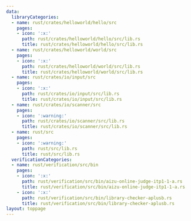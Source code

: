 ```yaml
---
data:
  libraryCategories:
  - name: rust/crates/helloworld/hello/src
    pages:
    - icon: ':x:'
      path: rust/crates/helloworld/hello/src/lib.rs
      title: rust/crates/helloworld/hello/src/lib.rs
  - name: rust/crates/helloworld/world/src
    pages:
    - icon: ':x:'
      path: rust/crates/helloworld/world/src/lib.rs
      title: rust/crates/helloworld/world/src/lib.rs
  - name: rust/crates/io/input/src
    pages:
    - icon: ':x:'
      path: rust/crates/io/input/src/lib.rs
      title: rust/crates/io/input/src/lib.rs
  - name: rust/crates/io/scanner/src
    pages:
    - icon: ':warning:'
      path: rust/crates/io/scanner/src/lib.rs
      title: rust/crates/io/scanner/src/lib.rs
  - name: rust/src
    pages:
    - icon: ':warning:'
      path: rust/src/lib.rs
      title: rust/src/lib.rs
  verificationCategories:
  - name: rust/verification/src/bin
    pages:
    - icon: ':x:'
      path: rust/verification/src/bin/aizu-online-judge-itp1-1-a.rs
      title: rust/verification/src/bin/aizu-online-judge-itp1-1-a.rs
    - icon: ':x:'
      path: rust/verification/src/bin/library-checker-aplusb.rs
      title: rust/verification/src/bin/library-checker-aplusb.rs
layout: toppage
---
```

